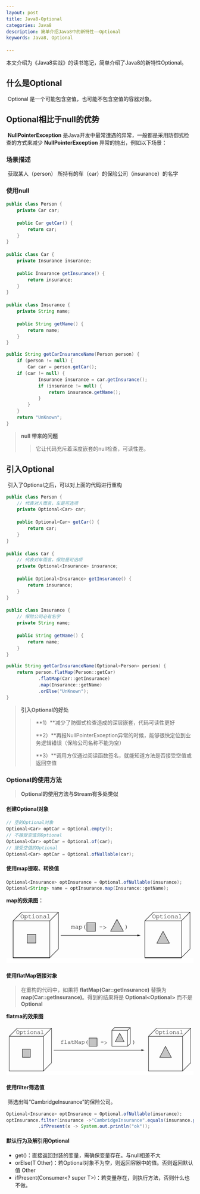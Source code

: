 ```yaml
---
layout: post
title: Java8-Optional 
categories: Java8
description: 简单介绍Java8中的新特性——Optional
keywords: Java8, Optional 

---
```


本文介绍为《Java8实战》的读书笔记，简单介绍了Java8的新特性Optional。



## 什么是Optional

​	Optional 是一个可能包含空值，也可能不包含空值的容器对象。

## Optional相比于null的优势

​	**NullPointerException** 是Java开发中最常遭遇的异常，一般都是采用防御式检查的方式来减少 **NullPointerException** 异常的抛出，例如以下场景：

### 场景描述

​	获取某人（person） 所持有的车（car）的保险公司（insurance）的名字

### 使用null

```java
public class Person {
    private Car car;

    public Car getCar() {
        return car;
    }
}

public class Car {
    private Insurance insurance;

    public Insurance getInsurance() {
        return insurance;
    }
}

public class Insurance {
    private String name;

    public String getName() {
        return name;
    }
}
```

```java
public String getCarInsuranceName(Person person) {
    if (person != null) {
        Car car = person.getCar();
    if (car != null) {
            Insurance insurance = car.getInsurance();
            if (insurance != null) {
                return insurance.getName();
            }
        }
    }
    return "UnKnown";   
}
```

> **null 带来的问题**
>
> > 它让代码充斥着深度嵌套的null检查，可读性差。

## 引入Optional

​	引入了Optional之后，可以对上面的代码进行重构

```java
public class Person {
    // 代表对人而言，车是可选项
    private Optional<Car> car;

    public Optional<Car> getCar() {
        return car;
    }
}

public class Car {
    // 代表对车而言，保险是可选项
    private Optional<Insurance> insurance;

    public Optional<Insurance> getInsurance() {
        return insurance;
    }
}

public class Insurance {
    // 保险公司必有名字
    private String name;

    public String getName() {
        return name;
    }
}
```

```java
public String getCarInsuranceName(Optional<Person> person) {
    return person.flatMap(Person::getCar)
            .flatMap(Car::getInsurance)
            .map(Insurance::getName)
            .orElse("UnKnown");
}
```

> **引入Optional的好处**
>
> > **1）**减少了防御式检查造成的深层嵌套，代码可读性更好
> >
> > **2）**再报NullPointerException异常的时候，能够很快定位到业务逻辑错误（保险公司名称不能为空）
> >
> > **3）**调用方仅通过阅读函数签名，就能知道方法是否接受空值或返回空值

### Optional的使用方法

> **Optional的使用方法与Stream有多处类似**

#### 创建Optional对象

```java
// 空的Optional对象
Optional<Car> optCar = Optional.empty();
// 不接受空值的Optional
Optional<Car> optCar = Optional.of(car);
// 接受空值的Optional
Optional<Car> optCar = Optional.ofNullable(car);
```



#### 使用map提取、转换值

```java
Optional<Insurance> optInsurance = Optional.ofNullable(insurance); 
Optional<String> name = optInsurance.map(Insurance::getName);
```

**map的效果图：**

![map效果图](\images\posts\Java8\map效果图.png)

#### 使用flatMap链接对象

> 在重构的代码中，如果将 **flatMap(Car::getInsurance)** 替换为 **map(Car::getInsurance)**。得到的结果将是 **Optional<Optional<Car>>** 而不是 **Optional<Car>**

**flatma的效果图**

![flatmap效果图](\images\posts\Java8\flatmap效果图.png)

#### 使用filter筛选值

​	筛选出叫“CambridgeInsurance”的保险公司。

```java
Optional<Insurance> optInsurance = Optional.ofNullable(insurance); 
optInsurance.filter(insurance ->"CambridgeInsurance".equals(insurance.getName()))
            .ifPresent(x -> System.out.println("ok"));
```

#### 默认行为及解引用Optional

- get()：直接返回封装的变量，需确保变量存在。与null相差不大
- orElse(T Other)：若Optional对象不为空，则返回容器中的值。否则返回默认值 Other
- ifPresent(Consumer<? super T>)：若变量存在，则执行方法，否则什么也不做。

